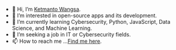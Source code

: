 - 👋 Hi, I’m [Ketmanto Wangsa](https://github.com/Kwangsa19).
- 👀 I’m interested in open-source apps and its development.
- 🌱 I’m currently learning Cybersecurity, Python, JavaScript, Data Science, and Machine Learning.
- 💞️ I’m seeking a job in IT or Cybersecurity fields. 
- 📫 How to reach me ...[Find me here](https://kwangsa19.github.io/).

<!---
Kwangsa19/Kwangsa19 is a ✨ special ✨ repository because its `README.md` (this file) appears on your GitHub profile.
You can click the Preview link to take a look at your changes.
--->
